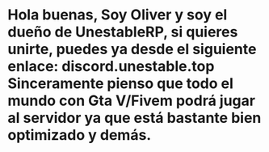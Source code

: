 # Hola buenas, Soy Oliver y soy el dueño de UnestableRP, si quieres unirte, puedes ya desde el siguiente enlace: discord.unestable.top Sinceramente pienso que todo el mundo con Gta V/Fivem podrá jugar al servidor ya que está bastante bien optimizado y demás.
